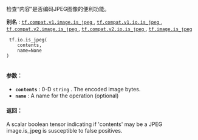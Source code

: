 检查“内容”是否编码JPEG图像的便利功能。

**别名** : [ `tf.compat.v1.image.is_jpeg` ](/api_docs/python/tf/io/is_jpeg), [ `tf.compat.v1.io.is_jpeg` ](/api_docs/python/tf/io/is_jpeg), [ `tf.compat.v2.image.is_jpeg` ](/api_docs/python/tf/io/is_jpeg), [ `tf.compat.v2.io.is_jpeg` ](/api_docs/python/tf/io/is_jpeg), [ `tf.image.is_jpeg` ](/api_docs/python/tf/io/is_jpeg)

```
 tf.io.is_jpeg(
    contents,
    name=None
)
 
```

#### 参数：
- **`contents`** : 0-D  `string` . The encoded image bytes.
- **`name`** : A name for the operation (optional)


#### 返回：
A scalar boolean tensor indicating if 'contents' may be a JPEG image.is_jpeg is susceptible to false positives.

